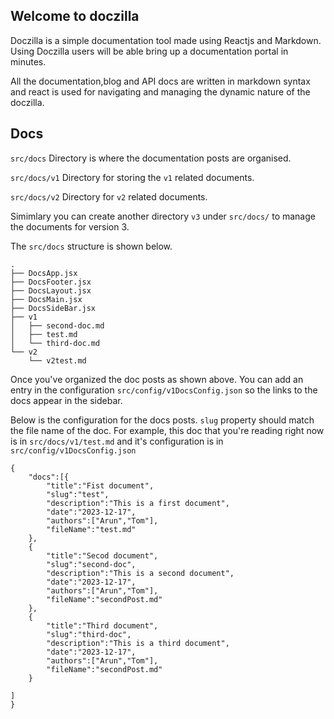 ## Welcome to doczilla

Doczilla is a simple documentation tool made using Reactjs and Markdown. Using Doczilla users will be able bring up a documentation portal in minutes.

All the documentation,blog and API docs are written in markdown syntax and react is used for navigating and managing the dynamic nature of the doczilla.

## Docs

`src/docs` Directory is where the documentation posts are organised.

`src/docs/v1` Directory for storing the `v1` related documents.

`src/docs/v2` Directory for `v2` related documents.

Simimlary you can create another directory `v3` under `src/docs/` to manage the documents for version 3.

The `src/docs` structure is shown below.

```
.
├── DocsApp.jsx
├── DocsFooter.jsx
├── DocsLayout.jsx
├── DocsMain.jsx
├── DocsSideBar.jsx
├── v1
│   ├── second-doc.md
│   ├── test.md
│   └── third-doc.md
└── v2
    └── v2test.md

```

Once you've organized the doc posts as shown above. You can add an entry in the configuration `src/config/v1DocsConfig.json` so the links to the docs appear in the sidebar.

Below is the configuration for the docs posts. `slug` property should match the file name of the doc. For example, this doc that you're reading right now is in `src/docs/v1/test.md` and it's configuration is in `src/config/v1DocsConfig.json`

```
{
    "docs":[{
        "title":"Fist document",
        "slug":"test",
        "description":"This is a first document",
        "date":"2023-12-17",
        "authors":["Arun","Tom"],
        "fileName":"test.md"
    },
    {
        "title":"Secod document",
        "slug":"second-doc",
        "description":"This is a second document",
        "date":"2023-12-17",
        "authors":["Arun","Tom"],
        "fileName":"secondPost.md"
    },
    {
        "title":"Third document",
        "slug":"third-doc",
        "description":"This is a third document",
        "date":"2023-12-17",
        "authors":["Arun","Tom"],
        "fileName":"secondPost.md"
    }

]
}

```
